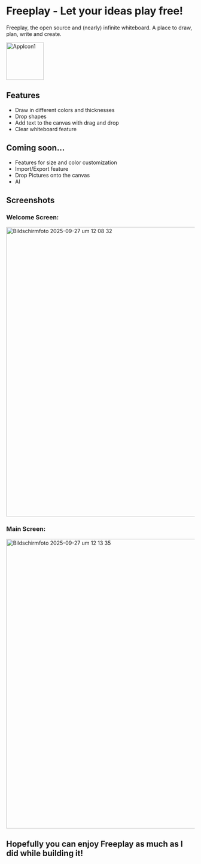 # Freeplay - Let your ideas play free!

Freeplay, the open source and (nearly) infinite whiteboard. A place to draw, plan, write and create.

<img width="100" height="100" alt="AppIcon1" src="https://github.com/user-attachments/assets/69bdbb1e-35d6-41a4-9d29-2e77dfdc02ad" /> 

## Features

- Draw in different colors and thicknesses
- Drop shapes
- Add text to the canvas with drag and drop
- Clear whiteboard feature

## Coming soon...

- Features for size and color customization
- Import/Export feature
- Drop Pictures onto the canvas
- AI 

## Screenshots

### Welcome Screen:
<img width="1228" height="773" alt="Bildschirmfoto 2025-09-27 um 12 08 32" src="https://github.com/user-attachments/assets/57141e8f-d568-4da8-853c-b2fdbb017e43" />

### Main Screen:
<img width="1244" height="773" alt="Bildschirmfoto 2025-09-27 um 12 13 35" src="https://github.com/user-attachments/assets/a68a84c1-ff2e-43a6-82c4-e79a62217486" />


## Hopefully you can enjoy Freeplay as much as I did while building it!
